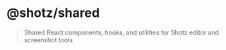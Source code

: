 # @shotz/shared

> Shared React components, hooks, and utilities for Shotz editor and screenshot tools.

